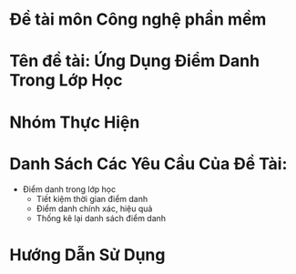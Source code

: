 
# Đề tài môn Công nghệ phần mềm
# Tên đề tài: Ứng Dụng Điểm Danh Trong Lớp Học
# Nhóm Thực Hiện

# Danh Sách Các Yêu Cầu Của Đề Tài:
+ Điểm danh trong lớp học
    + Tiết kiệm thời gian điểm danh
    + Điểm danh chính xác, hiệu quả
    + Thống kê lại danh sách điểm danh

# Hướng Dẫn Sử Dụng
